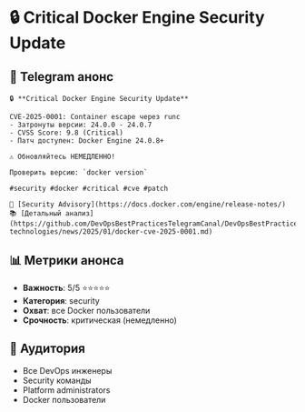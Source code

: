 # 🔒 Critical Docker Engine Security Update

## 📱 Telegram анонс

```
🔒 **Critical Docker Engine Security Update**

CVE-2025-0001: Container escape через runc
- Затронуты версии: 24.0.0 - 24.0.7
- CVSS Score: 9.8 (Critical)
- Патч доступен: Docker Engine 24.0.8+

⚠️ Обновляйтесь НЕМЕДЛЕННО!

Проверить версию: `docker version`

#security #docker #critical #cve #patch

🔗 [Security Advisory](https://docs.docker.com/engine/release-notes/)
📚 [Детальный анализ](https://github.com/DevOpsBestPracticesTelegramCanal/DevOpsBestPractices/tree/main/container-technologies/news/2025/01/docker-cve-2025-0001.md)
```

## 📊 Метрики анонса

- **Важность**: 5/5 ⭐⭐⭐⭐⭐
- **Категория**: security
- **Охват**: все Docker пользователи
- **Срочность**: критическая (немедленно)

## 🎯 Аудитория

- Все DevOps инженеры
- Security команды
- Platform administrators
- Docker пользователи